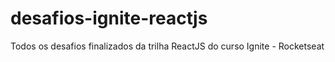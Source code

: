 # desafios-ignite-reactjs
Todos os desafios finalizados da trilha ReactJS do curso Ignite - Rocketseat

